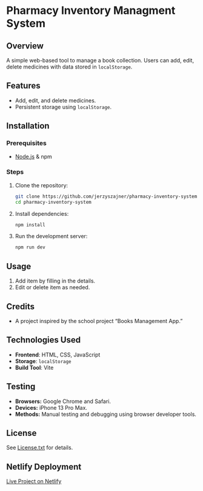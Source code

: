 # Pharmacy Inventory Managment System

## Overview

A simple web-based tool to manage a book collection. Users can add, edit, delete medicines with data stored in `localStorage`.

## Features

- Add, edit, and delete medicines.
- Persistent storage using `localStorage`.

## Installation

### Prerequisites

- [Node.js](https://nodejs.org/) & npm

### Steps

1. Clone the repository:
   ```sh
   git clone https://github.com/jerzyszajner/pharmacy-inventory-system.git
   cd pharmacy-inventory-system
   ```
2. Install dependencies:
   ```sh
   npm install
   ```
3. Run the development server:
   ```sh
   npm run dev
   ```

## Usage

1. Add item by filling in the details.
2. Edit or delete item as needed.

## Credits

- A project inspired by the school project “Books Management App.”

## Technologies Used

- **Frontend**: HTML, CSS, JavaScript
- **Storage**: `localStorage`
- **Build Tool**: Vite

## Testing

- **Browsers:** Google Chrome and Safari.
- **Devices:** iPhone 13 Pro Max.
- **Methods:** Manual testing and debugging using browser developer tools.

## License

See [License.txt](public/License.txt) for details.

## Netlify Deployment

[Live Project on Netlify](https://pharmacy-inventory-system.netlify.app//)
